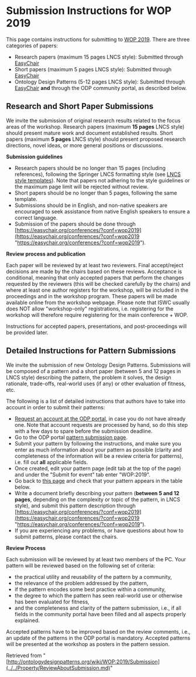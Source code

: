 #   Submission Instructions for WOP 2019


This page contains instructions for submitting to [WOP 2019](../../WOP/2019.1.md "WOP:2019"). There are three categories of papers:



* Research papers (maximum 15 pages LNCS style): Submitted through [EasyChair](https://easychair.org/conferences/?conf=wop2019 "https://easychair.org/conferences/?conf=wop2019")
* Short papers (maximum 5 pages LNCS style): Submitted through [EasyChair](https://easychair.org/conferences/?conf=wop2019 "https://easychair.org/conferences/?conf=wop2019")
* Ontology Design Patterns (5-12 pages LNCS style): Submitted through [EasyChair](https://easychair.org/conferences/?conf=wop2019 "https://easychair.org/conferences/?conf=wop2019") __and__ through the ODP community portal, as described below.


##   Research and Short Paper Submissions


We invite the submission of original research results related to the focus areas of the workshop. Research papers (maximum __15 pages__ LNCS style) should present mature work and document established results. Short papers (maximum __5 pages__ LNCS style) should present proposed research directions, novel ideas, or more general positions or discussions.


__Submission guidelines__



* Research papers should be no longer than 15 pages (including references), following the Springer LNCS formatting style (see [LNCS style templates](http://www.springer.com/computer/lncs?SGWID=0-164-6-793341-0 "http://www.springer.com/computer/lncs?SGWID=0-164-6-793341-0")). Note that papers not adhering to the style guidelines or the maximum page limit will be rejected without review.
* Short papers should be no longer than 5 pages, following the same template.
* Submissions should be in English, and non-native speakers are encouraged to seek assistance from native English speakers to ensure a correct language.
* Submission of the papers should be done through [https://easychair.org/conferences/?conf=wop2019](https://easychair.org/conferences/?conf=wop2019 "https://easychair.org/conferences/?conf=wop2019").


__Review process and publication__


Each paper will be reviewed by at least two reviewers. Final accept/reject decisions are made by the chairs based on these reviews. Acceptance is conditional, meaning that only accepted papers that perform the changes requested by the reviewers (this will be checked carefully by the chairs) and where at least one author registers for the workshop, will be included in the proceedings and in the workshop program. These papers will be made available online from the workshop webpage. Please note that ISWC usually does NOT allow "workshop-only" registrations, i.e. registering for the workshop will therefore require registering for the main conference + WOP.


Instructions for accepted papers, presentations, and post-proceedings will be provided later.



##   Detailed Instructions for Pattern Submissions


We invite the submission of new Ontology Design Patterns. Submissions will be composed of a pattern and a short paper (between 5 and 12 pages in LNCS style) describing the pattern, the problem it solves, the design rationale, trade-offs, real-world uses (if any) or other evaluation of fitness, etc.


The following is a list of detailed instructions that authors have to take into account in order to submit their patterns: 



* [Request an account at the ODP portal](http://ontologydesignpatterns.org/wiki/Special:RequestAccount "Special:RequestAccount"), in case you do not have already one. Note that account requests are processed by hand, so do this step with a few days to spare before the submission deadline.
* Go to the ODP portal  [pattern submission page](../../Submissions/SubmitAPattern.md "Submissions:SubmitAPattern").
* Submit your pattern by following the instructions, and make sure you enter as much information about your pattern as possible (clarity and completeness of the information will be a review criteria for patterns), i.e. fill out __all__ applicable fields.
* Once created, edit your pattern page (edit tab at the top of the page) and under the "Submit for event" tab enter "WOP:2019".
* Go back to  [this page](../../Property/ReviewAboutSubmission.md#Pattern_Submissions "WOP:2019/Submission") and check that your pattern appears in the table below.
* Write a document briefly describing your pattern (__between 5 and 12 pages__, depending on the complexity or topic of the pattern, in LNCS style), and submit this pattern description through [https://easychair.org/conferences/?conf=wop2019](https://easychair.org/conferences/?conf=wop2019 "https://easychair.org/conferences/?conf=wop2019").
* If you are experiencing any problems, or have questions about how to submit patterns, please contact the chairs.


__Review Process__


Each submission will be reviewed by at least two members of the PC. Your pattern will be reviewed based on the following set of criteria:



* the practical utility and reusability of the pattern by a community,
* the relevance of the problem addressed by the pattern,
* if the pattern encodes some best practice within a community,
* the degree to which the pattern has seen real-world use or otherwise has been evaluated for fitness,
* and the completeness and clarity of the pattern submission, i.e., if all fields in the community portal have been filled and all aspects properly explained.


Accepted patterns have to be improved based on the review comments, i.e., an update of the patterns in the ODP portal is mandatory. Accepted patterns will be presented at the workshop as posters in the pattern session.





Retrieved from "[http://ontologydesignpatterns.org/wiki/WOP:2019/Submission](../../Property/ReviewAboutSubmission.md)"